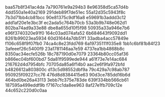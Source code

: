 baa57b8f341ac4da
7a790761e9a294b3
8e96358d5ca57d4b
4dd550a1e40a2169
291deb89f7de51ec
55a12d35c5943f8c
7b3d71bb4cb81bcc
90e81375c9df16a8
e59691b3addd3c12
add1af20e1e3bc3f
ec2ada5c764b70cb
53a3b9b748e062d1
802ba74ad9a33e88
dbe8a655d10f5f98
50935a33a946e7b6
e96f3740320e91f0
164c03ad074afa52
6b684643f9092dd1
8261b99023ea5934
60d31644a7db51f1
33adba4acc57849e
f106c658f9f07fb0
74ca4c8e23fdd769
6a19735111f035e8
1bb1c6bf81b84f23
3afeeef26c5400f9
23a1781146aa7e59
4737ea1bb4868b8c
8350ac34ecfe526b
18c787190d0e7079
23364b80cc05af36
b866ec04bf600bd7
5da81f9599ede944
a61f73e7e14ac684
216762d4d7954bfc
70705da85a6f14b0
aac2e6f9fa972bfd
b4826612a803800c
d13c5d98552dbf9a
79c429a7c98ab787
950925f09227cc76
476d8d8384415e63
90d3ce785dd16b6d
464bd0be26a43113
3ebb7fc375e783de
639f334bb566cb61
187595a499eddf9b
f7167cc1da8ee963
8af27e1fb709c12e
44c652c220d0c0aa
